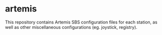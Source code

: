 # artemis
This repository contains Artemis SBS configuration files for each
station, as well as other miscellaneous configurations (eg. joystick,
registry).

